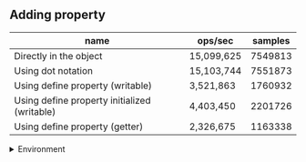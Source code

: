 ## Adding property

|name|ops/sec|samples|
|-|-|-|
|Directly in the object|15,099,625|7549813|
|Using dot notation|15,103,744|7551873|
|Using define property (writable)|3,521,863|1760932|
|Using define property initialized (writable)|4,403,450|2201726|
|Using define property (getter)|2,326,675|1163338|


<details>
<summary>Environment</summary>

* __Machine:__ linux x64 | 4 vCPUs | 15.2GB Mem
* __Run:__ Mon May 13 2024 18:30:21 GMT+0000 (Coordinated Universal Time)
</details>

<!--
{"environment":{"platform":"linux","arch":"x64","cpus":4,"totalMemory":15.245216369628906},"benchmarks":[{"name":"Directly in the object","opsSec":15099625.728196258,"samples":7549813},{"name":"Using dot notation","opsSec":15103744.942746425,"samples":7551873},{"name":"Using define property (writable)","opsSec":3521863.3097058325,"samples":1760932},{"name":"Using define property initialized (writable)","opsSec":4403450.361917497,"samples":2201726},{"name":"Using define property (getter)","opsSec":2326675.4369405867,"samples":1163338}]}-->
